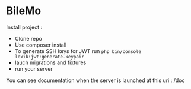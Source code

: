# BileMo

Install project :
- Clone repo
- Use composer install
- To generate SSH keys for JWT run ``` php bin/console lexik:jwt:generate-keypair ```
- lauch migrations and fixtures
- run your server

You can see documentation when the server is launched at this uri : /doc
